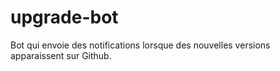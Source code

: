 # upgrade-bot
Bot qui envoie des notifications lorsque des nouvelles versions apparaissent sur Github.
